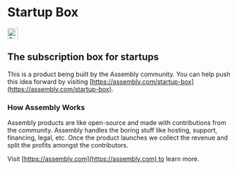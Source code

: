 # Startup Box

<a href="https://assembly.com/startup-box/bounties?utm_campaign=assemblage&utm_source=startup-box&utm_medium=repo_badge"><img src="https://asm-badger.herokuapp.com/startup-box/badges/tasks.svg" height="24px" alt="Open Tasks" /></a>

## The subscription box for startups

This is a product being built by the Assembly community. You can help push this idea forward by visiting [https://assembly.com/startup-box](https://assembly.com/startup-box).

### How Assembly Works

Assembly products are like open-source and made with contributions from the community. Assembly handles the boring stuff like hosting, support, financing, legal, etc. Once the product launches we collect the revenue and split the profits amongst the contributors.

Visit [https://assembly.com](https://assembly.com) to learn more.
